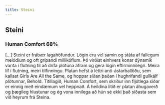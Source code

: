 ```yaml
---
title: Steini
---
```


## Steini

### Human Comfort 68%

[...] Steini er frábær lagahöfundur. Lögin eru vel samin og státa af fallegum melódíum og oft grípandi milliköflum. Þó virðist einhvers konar dýnamík vanta í flutning til að drífa plötuna áfram og gera lögin eftirminnilegri. Meira líf í flutning, meiri tilfinningu. Platan hefst á léttri anti-ástarballöðu, sem kallast Girls Are All the Same, og hoppar síðan þaðan í hughrífandi gullkálf plötunnar, Behold. Titillagið, Human Comfort, sem skríður inn fljótlega síðar er einnig með eindæmum vel heppnað. Á heildina litið er platan áhugaverð og þægileg hlustunar og ég vona innilega að hún sé ekki það síðasta sem við heyrum frá Steina.
